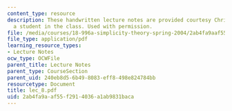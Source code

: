```yaml
---
content_type: resource
description: These handwritten lecture notes are provided courtesy Christina Goddard,
  a student in the class. Used with permission.
file: /media/courses/18-996a-simplicity-theory-spring-2004/2ab4fa9aaf55f2914036a1ab9831baca_lec_8.pdf
file_type: application/pdf
learning_resource_types:
- Lecture Notes
ocw_type: OCWFile
parent_title: Lecture Notes
parent_type: CourseSection
parent_uid: 240eb8d5-6b49-8083-eff8-498e824784bb
resourcetype: Document
title: lec_8.pdf
uid: 2ab4fa9a-af55-f291-4036-a1ab9831baca
---
```

